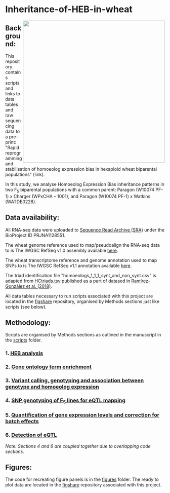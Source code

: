 # Inheritance-of-HEB-in-wheat

<img src="https://github.com/user-attachments/assets/2e96c745-c24f-4d6f-bcf8-b3638a70438a" width="448" align="right">



## Background:

This repository contains scripts and links to data tables and raw sequencing data to a pre-print: "Rapid reprogramming and stabilisation of homoeolog expression bias in hexaploid wheat biparental populations" (link).

In this study, we analyse Homoeolog Expression Bias inheritance patterns in two F<sub>5</sub> biparental populations with a common parent: Paragon (W10074 PF-1) x Charger (WPxCHA – 1001), and Paragon (W10074 PF-1) x Watkins (WATDE0228).


## Data availability:

All RNA-seq data were uploaded to [Sequence Read Archive (SRA)](https://www.ncbi.nlm.nih.gov/bioproject/?term=(PRJNA1128551)%20AND%20bioproject_sra[filter]%20NOT%20bioproject_gap[filter]) under the BioProject ID PRJNA1128551.

The wheat genome reference used to map/pseudoalign the RNA-seq data to is The IWGSC RefSeq v1.0 assembly available [here](https://urgi.versailles.inra.fr/download/iwgsc/IWGSC_RefSeq_Assemblies/v1.0/). 

The wheat transcriptome reference and genome annotation used to map SNPs to is The IWGSC RefSeq v1.1 annotation available [here](https://urgi.versailles.inra.fr/download/iwgsc/IWGSC_RefSeq_Annotations/v1.1/).

The triad identification file "homoeologs_1_1_1_synt_and_non_synt.csv" is adapted from [HCtriads.tsv](https://opendata.earlham.ac.uk/wheat/under_license/toronto/Ramirez-Gonzalez_etal_2018-06025-Transcriptome-Landscape/data/TablesForExploration/) published as a part of datased in [Ramírez-González et al. (2018)](https://www.science.org/doi/full/10.1126/science.aar6089).

All data tables necessary to run scripts associated with this project are located in the [figshare](https://figshare.com/projects/Reprogramming_and_stabilisation_of_homoeolog_expression_bias_in_hexaploid_wheat_biparental_populations/214495) repository, organised by Methods sections just like scripts (see below).

## Methodology:

Scripts are organised by Methods sections as outlined in the manuscript in the [scripts](scripts/) folder.


  ### 1. [HEB analysis](scripts/HEB/)


  ### 2. [Gene ontology term enrichment](scripts/Gene%20ontology%20term%20enrichment/)


  ### 3. [Variant calling, genotyping and association between genotype and homoeolog expression](scripts/Variant%20calling,%20genotyping%20and%20association%20between%20genotype%20and%20homoeolog%20expression/)

  
  ### 4. [SNP genotyping of F<sub>5</sub> lines for eQTL mapping](scripts/SNP%20genotyping%20and%20Detection%20of%20eQTL/)


  ### 5. [Quantification of gene expression levels and correction for batch effects](scripts/Quantification%20of%20gene%20expression%20levels%20and%20correction%20for%20batch%20effects/)


  ### 6. [Detection of eQTL](scripts/SNP%20genotyping%20and%20Detection%20of%20eQTL/)

_Note: Sections 4 and 6 are coupled together due to overlapping code sections._

## Figures:

The code for recreating figure panels is in the [figures](figures/) folder. The ready to plot data are located in the [figshare](https://figshare.com/projects/Reprogramming_and_stabilisation_of_homoeolog_expression_bias_in_hexaploid_wheat_biparental_populations/214495) repository associated with this project.

